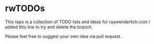 # rwTODOs

This repo is a collection of TODO lists and ideas for raywenderlich.com
I added this line to try and delete the branch.

Please feel free to suggest your own idea via pull request.
